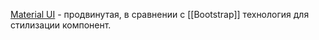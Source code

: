[Material UI](https://mui.com/) - продвинутая, в сравнении с [[Bootstrap]] технология для стилизации компонент.